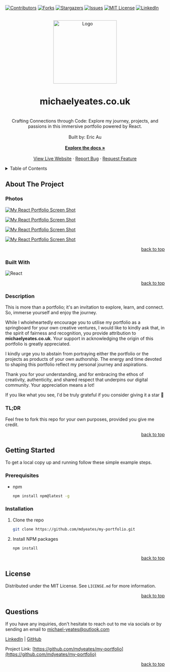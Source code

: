 <a name="readme-top"></a>

  <!-- PROJECT SHIELDS -->

[![Contributors][contributors-shield]][contributors-url]
[![Forks][forks-shield]][forks-url]
[![Stargazers][stars-shield]][stars-url]
[![Issues][issues-shield]][issues-url]
[![MIT License][license-shield]][license-url]
[![LinkedIn][linkedin-shield]][linkedin-url]

  <!-- PROJECT LOGO -->

  <br />
  <div align="center">
    <a href="https://github.com/mdyeates/my-portfolio">
      <img src="src/images/logo.svg" alt="Logo" width="200" height="200">
    </a>
    <h1 align="center">michaelyeates.co.uk</h1>
    <p align="center">
    <br/>
Crafting Connections through Code: Explore my journey, projects, and passions in this immersive portfolio powered by React.<br/>
      <br/>
      Built by: Eric Au
      <br/>
      <br/>
      <a href="https://github.com/mdyeates/my-portfolio"><strong>Explore the docs »</strong></a>
      <br/>
      <br/>
      <a href="https://michaelyeates.co.uk">View Live Website</a>
      ·
      <a href="https://github.com/mdyeates/my-portfolio/issues">Report Bug</a>
      ·
      <a href="https://github.com/mdyeates/my-portfolio/issues">Request Feature</a>
    </p>
  </div>
  
  <!-- TABLE OF CONTENTS -->

  <details>
    <summary>Table of Contents</summary>
    <ol>
      <li>
        <a href="#about-the-project">About The Project</a>
        <ul>
          <li><a href="#photos">Photos</a></li>
          <li><a href="#built-with">Built With</a></li>
          <li><a href="#description">Description</a></li>
        </ul>
      </li>
      <li>
          <a href="#getting-started">Getting Started</a>
        <ul>
          <li><a href="#prerequisites">Prerequisites</a></li>
          <li><a href="#installation">Installation</a></li>
        </ul>
      </li>
      <li><a href="#license">License</a></li>
      <li><a href="#questions">Questions</a></li>
    </ol>
  </details>
  
  <!-- ABOUT THE PROJECT -->
  
  ## About The Project
  
  ### Photos
  
[![My React Portfolio Screen Shot][product-screenshot]](https://michaelyeates.co.uk)

[![My React Portfolio Screen Shot][product-screenshot2]](https://michaelyeates.co.uk)

[![My React Portfolio Screen Shot][product-screenshot3]](https://michaelyeates.co.uk)

[![My React Portfolio Screen Shot][product-screenshot4]](https://michaelyeates.co.uk)

  <p align="right"><a href="#readme-top">back to top</a></p>
  
  ### Built With
  
  ![React](https://img.shields.io/badge/React-20232A?style=for-the-badge&logo=React&logoColor=61DAFB)

  <p align="right"><a href="#readme-top">back to top</a></p>
  
  ### Description
  
This is more than a portfolio; it's an invitation to explore, learn, and connect. So, immerse yourself and enjoy the journey.

While I wholeheartedly encourage you to utilise my portfolio as a springboard for your own creative ventures, I would like to kindly ask that, in the spirit of fairness and recognition, you provide attribution to <strong>michaelyeates.co.uk</strong>. Your support in acknowledging the origin of this portfolio is greatly appreciated.

I kindly urge you to abstain from portraying either the portfolio or the projects as products of your own authorship. The energy and time devoted to shaping this portfolio reflect my personal journey and aspirations.

Thank you for your understanding, and for embracing the ethos of creativity, authenticity, and shared respect that underpins our digital community. Your appreciation means a lot!

If you like what you see, I'd be truly grateful if you consider giving it a star 🌟

<h3>TL;DR</h3>
Feel free to fork this repo for your own purposes, provided you give me credit.

  <p align="right"><a href="#readme-top">back to top</a></p>

<!-- GETTING STARTED -->

## Getting Started

To get a local copy up and running follow these simple example steps.

### Prerequisites

- npm
  ```sh
  npm install npm@latest -g
  ```

### Installation

1. Clone the repo
   ```sh
   git clone https://github.com/mdyeates/my-portfolio.git
   ```
2. Install NPM packages
   ```sh
   npm install
   ```

  <p align="right"><a href="#readme-top">back to top</a></p>
  
 
  <!-- LICENSE -->

## License

Distributed under the MIT License. See `LICENSE.md` for more information.

  <p align="right"><a href="#readme-top">back to top</a></p>
  
  
<!-- QUESTIONS -->
  
## Questions

If you have any inquiries, don't hesitate to reach out to me via socials or by sending an email to <a href="mailto:michael-yeates@outlook.com">michael-yeates@outlook.com</a>

<a href="https://www.linkedin.com/in/mdyeates/">LinkedIn</a> | <a href="https://github.com/mdyeates/">GitHub</a>

Project Link: [https://github.com/mdyeates/my-portfolio](https://github.com/mdyeates/my-portfolio)

  <p align="right"><a href="#readme-top">back to top</a></p>
  
  <!-- MARKDOWN LINKS & IMAGES -->

[contributors-shield]: https://img.shields.io/github/contributors/mdyeates/my-portfolio.svg?style=for-the-badge
[contributors-url]: https://github.com/mdyeates/my-portfolio/graphs/contributors
[forks-shield]: https://img.shields.io/github/forks/mdyeates/my-portfolio.svg?style=for-the-badge
[forks-url]: https://github.com/mdyeates/my-portfolio/network/members
[stars-shield]: https://img.shields.io/github/stars/mdyeates/my-portfolio.svg?style=for-the-badge
[stars-url]: https://github.com/mdyeates/my-portfolio/stargazers
[issues-shield]: https://img.shields.io/github/issues/mdyeates/my-portfolio.svg?style=for-the-badge
[issues-url]: https://github.com/mdyeates/my-portfolio/issues
[license-shield]: https://img.shields.io/github/license/mdyeates/my-portfolio.svg?style=for-the-badge
[license-url]: https://github.com/mdyeates/my-portfolio/blob/main/LICENSE.md
[linkedin-shield]: https://img.shields.io/badge/-LinkedIn-black.svg?style=for-the-badge&logo=linkedin&colorB=555
[linkedin-url]: https://linkedin.com/in/mdyeates

  <!-- UPDATE PLACEHOLDER IMAGES HERE -->

[product-screenshot]: src/images/screenshot.png
[product-screenshot2]: src/images/screenshot2.png
[product-screenshot3]: src/images/screenshot3.png
[product-screenshot4]: src/images/screenshot4.png
[responsive-screenshot]: src/images/mobile-screenshot.png
[responsive-screenshot2]: src/images/mobile-screenshot2.png
[responsive-screenshot3]: src/images/mobile-screenshot3.png
[responsive-screenshot4]: src/images/mobile-screenshot4.png
